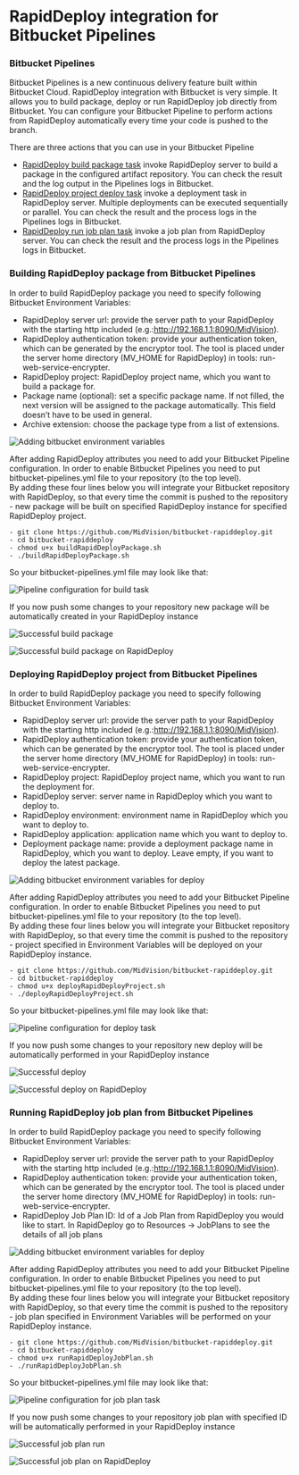 # RapidDeploy integration for Bitbucket Pipelines

### Bitbucket Pipelines

Bitbucket Pipelines is a new continuous delivery feature built within Bitbucket Cloud. RapidDeploy integration with Bitbucket is very simple. It allows you to build package, deploy or run RapidDeploy job directly from Bitbucket. You can configure your Bitbucket Pipeline to perform actions from RapidDeploy automatically every time your code is pushed to the branch.


There are three actions that you can use in your Bitbucket Pipeline
* [RapidDeploy build package task](http://docs.midvision.com/LATEST/project/package.html) invoke RapidDeploy server to build a package in the configured artifact repository. You can check the result and the log output in the Pipelines logs in Bitbucket.
* [RapidDeploy project deploy task](http://docs.midvision.com/LATEST/project/deployment.html) invoke a deployment task in RapidDeploy server. Multiple deployments can be executed sequentially or parallel. You can check the result and the process logs in the Pipelines logs in Bitbucket.
* [RapidDeploy run job plan task](http://portal.midvision.com/page/job-plan-how-to) invoke a job plan from RapidDeploy server. You can check the result and the process logs in the Pipelines logs in Bitbucket.


### Building RapidDeploy package from Bitbucket Pipelines

In order to build RapidDeploy package you need to specify following Bitbucket Environment Variables:
* RapidDeploy server url: provide the server path to your RapidDeploy with the starting http included (e.g.:http://192.168.1.1:8090/MidVision).
* RapidDeploy authentication token: provide your authentication token, which can be generated by the encryptor tool. The tool is placed under the server home directory (MV_HOME for RapidDeploy) in tools: run-web-service-encrypter.
* RapidDeploy project: RapidDeploy project name, which you want to build a package for.
* Package name (optional): set a specific package name. If not filled, the next version will be assigned to the package automatically. This field doesn’t have to be used in general.
* Archive extension: choose the package type from a list of extensions.


![Adding bitbucket environment variables](/resources/AddingBitbucketEnvVariables.png "Adding bitbucket environment variables")


After adding RapidDeploy attributes you need to add your Bitbucket Pipeline configuration. In order to enable Bitbucket Pipelines you need to put bitbucket-pipelines.yml file to your repository (to the top level).  
By adding these four lines below you will integrate your Bitbucket repository with RapidDeploy, so that every time the commit is pushed to the repository - new package will be built on specified RapidDeploy instance for specified RapidDeploy project.

```
- git clone https://github.com/MidVision/bitbucket-rapiddeploy.git
- cd bitbucket-rapiddeploy
- chmod u+x buildRapidDeployPackage.sh
- ./buildRapidDeployPackage.sh
```

So your bitbucket-pipelines.yml file may look like that:

![Pipeline configuration for build task](/resources/pipelineConfForBuildTask.png "Pipeline configuration for RD build task")

If you now push some changes to your repository new package will be automatically created in your RapidDeploy instance

![Successful build package](/resources/successfulBuildPackage.png "Successful build package")

![Successful build package on RapidDeploy](/resources/successfulBuildPackageRD.png "Successful build package on RapidDeploy")


### Deploying RapidDeploy project from Bitbucket Pipelines
In order to build RapidDeploy package you need to specify following Bitbucket Environment Variables:
* RapidDeploy server url: provide the server path to your RapidDeploy with the starting http included (e.g.:http://192.168.1.1:8090/MidVision).
* RapidDeploy authentication token: provide your authentication token, which can be generated by the encryptor tool. The tool is placed under the server home directory (MV_HOME for RapidDeploy) in tools: run-web-service-encrypter.
* RapidDeploy project: RapidDeploy project name, which you want to run the deployment for.
* RapidDeploy server: server name in RapidDeploy which you want to deploy to.
* RapidDeploy environment: environment name in RapidDeploy which you want to deploy to.
* RapidDeploy application: application name which you want to deploy to.
* Deployment package name: provide a deployment package name in RapidDeploy, which you want to deploy. Leave empty, if you want to deploy the latest package.  

![Adding bitbucket environment variables for deploy](/resources/EnvVariablesForDeploy.png "Adding bitbucket environment variables for deploy")

After adding RapidDeploy attributes you need to add your Bitbucket Pipeline configuration. In order to enable Bitbucket Pipelines you need to put bitbucket-pipelines.yml file to your repository (to the top level).  
By adding these four lines below you will integrate your Bitbucket repository with RapidDeploy, so that every time the commit is pushed to the repository - project specified in Environment Variables will be deployed on your RapidDeploy instance.

```
- git clone https://github.com/MidVision/bitbucket-rapiddeploy.git
- cd bitbucket-rapiddeploy
- chmod u+x deployRapidDeployProject.sh
- ./deployRapidDeployProject.sh
```
So your bitbucket-pipelines.yml file may look like that:

![Pipeline configuration for deploy task](/resources/pipelineConfForDeploy.png "Pipeline configuration for RD deploy task")

If you now push some changes to your repository new deploy will be automatically performed in your RapidDeploy instance

![Successful deploy](/resources/successfulDeployment.png "Successful deploy")

![Successful deploy on RapidDeploy](/resources/successfulDeploymentRD.png "Successful deploy on RapidDeploy")

### Running RapidDeploy job plan from Bitbucket Pipelines
In order to build RapidDeploy package you need to specify following Bitbucket Environment Variables:
* RapidDeploy server url: provide the server path to your RapidDeploy with the starting http included (e.g.:http://192.168.1.1:8090/MidVision).
* RapidDeploy authentication token: provide your authentication token, which can be generated by the encryptor tool. The tool is placed under the server home directory (MV_HOME for RapidDeploy) in tools: run-web-service-encrypter.
* RapidDeploy Job Plan ID: Id of a Job Plan from RapidDeploy you would like to start. In RapidDeploy go to Resources -> JobPlans to see the details of all job plans

![Adding bitbucket environment variables for deploy](/resources/EnvVariablesForDeploy.png "Adding bitbucket environment variables for deploy")

After adding RapidDeploy attributes you need to add your Bitbucket Pipeline configuration. In order to enable Bitbucket Pipelines you need to put bitbucket-pipelines.yml file to your repository (to the top level).  
By adding these four lines below you will integrate your Bitbucket repository with RapidDeploy, so that every time the commit is pushed to the repository - job plan specified in Environment Variables will be performed on your RapidDeploy instance.

```
- git clone https://github.com/MidVision/bitbucket-rapiddeploy.git
- cd bitbucket-rapiddeploy
- chmod u+x runRapidDeployJobPlan.sh
- ./runRapidDeployJobPlan.sh
```

So your bitbucket-pipelines.yml file may look like that:

![Pipeline configuration for job plan task](/resources/pipelineConfForJobPlan.png "Pipeline configuration for RD job plan task")

If you now push some changes to your repository job plan with specified ID will be automatically performed in your RapidDeploy instance

![Successful job plan run](/resources/successfulRunJobPlan.png "Successful job plan run")

![Successful job plan on RapidDeploy](/resources/successfulRunJobPlanRD.png "Successful job plan on RapidDeploy")
